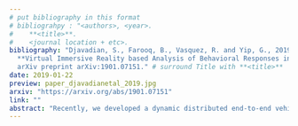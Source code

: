 ```yaml
---
# put bibliography in this format
# bibliograhpy : "<authors>, <year>.
#    **<title>**.
#    <journal location + etc>.
bibliography: "Djavadian, S., Farooq, B., Vasquez, R. and Yip, G., 2019.
  **Virtual Immersive Reality based Analysis of Behavioral Responses in Connected and Autonomous Vehicle Environment**.
  arXiv preprint arXiv:1901.07151." # surround Title with **<title>**
date: 2019-01-22
preview: paper_djavadianetal_2019.jpg
arxiv: "https://arxiv.org/abs/1901.07151"
link: ""
abstract: "Recently, we developed a dynamic distributed end-to-end vehicle routing system (E2ECAV) using a network of intelligent intersections and level 5 CAVs (Djavadian & Farooq, 2018). The case study of the downtown Toronto Network showed that E2ECAV has the ability to maximize throughput and reduce travel time up to 40%. However, the efficiency of these new technologies relies on the acceptance of users in adapting to them and their willingness to give control fully or partially to CAVs. In this study a stated preference laboratory experiment is designed employing Virtual Reality Immersive Environment (VIRE) driving simulator to evaluate the behavioral response of drivers to E2ECAV. The aim is to investigate under what conditions drivers are more willing to adapt. The results show that factors such as locus of control, congestion level and ability to multi-task have significant impact."
---
```


